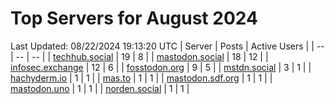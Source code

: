 # Top Servers for August 2024
Last Updated: 08/22/2024 19:13:20 UTC
| Server | Posts | Active Users |
| -- | -- | -- |
| [techhub.social](https://techhub.social/tags/PowerShell) | 19 | 8 |
| [mastodon.social](https://mastodon.social/tags/PowerShell) | 18 | 12 |
| [infosec.exchange](https://infosec.exchange/tags/PowerShell) | 12 | 6 |
| [fosstodon.org](https://fosstodon.org/tags/PowerShell) | 9 | 5 |
| [mstdn.social](https://mstdn.social/tags/PowerShell) | 3 | 1 |
| [hachyderm.io](https://hachyderm.io/tags/PowerShell) | 1 | 1 |
| [mas.to](https://mas.to/tags/PowerShell) | 1 | 1 |
| [mastodon.sdf.org](https://mastodon.sdf.org/tags/PowerShell) | 1 | 1 |
| [mastodon.uno](https://mastodon.uno/tags/PowerShell) | 1 | 1 |
| [norden.social](https://norden.social/tags/PowerShell) | 1 | 1 |
